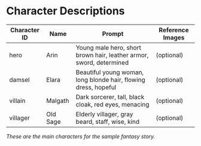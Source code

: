 # Character Descriptions

| Character ID | Name      | Prompt                                                                 | Reference Images |
|--------------|-----------|------------------------------------------------------------------------|-----------------|
| hero         | Arin      | Young male hero, short brown hair, leather armor, sword, determined     | (optional)      |
| damsel       | Elara     | Beautiful young woman, long blonde hair, flowing dress, hopeful         | (optional)      |
| villain      | Malgath   | Dark sorcerer, tall, black cloak, red eyes, menacing                   | (optional)      |
| villager     | Old Sage  | Elderly villager, gray beard, staff, wise, kind                         | (optional)      |

_These are the main characters for the sample fantasy story._
